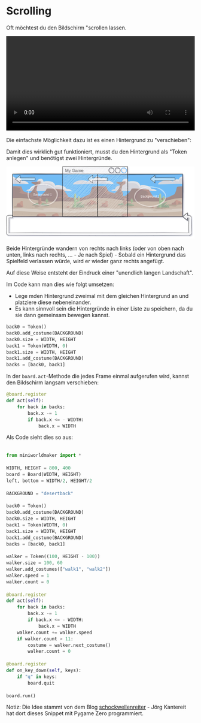 # Scrolling

Oft möchtest du den Bildschirm "scrollen lassen.

 <video controls loop width=100%>
  <source src="../_static/scrolling.mp4" type="video/mp4">
  Your browser does not support the video tag.
</video> 

Die einfachste Möglichkeit dazu ist es einen Hintergrund zu "verschieben":

Damit dies wirklich gut funktioniert, musst du den Hintergrund als "Token anlegen" und benötigst zwei Hintergründe.

![scrolling background](../_images/scrolling.png)

Beide Hintergründe wandern von rechts nach links (oder von oben nach unten, links nach rechts, ... - Je nach Spiel) - Sobald ein Hintergrund das Spielfeld verlassen würde, wird er wieder ganz rechts angefügt.

Auf diese Weise entsteht der Eindruck einer "unendlich langen Landschaft".

Im Code kann man dies wie folgt umsetzen:

* Lege mden Hintergrund zweimal mit dem gleichen Hintergrund an und platziere diese nebeneinander.
* Es kann sinnvoll sein die Hintergründe in einer Liste zu speichern, da du sie dann gemeinsam bewegen kannst.

``` python
back0 = Token()
back0.add_costume(BACKGROUND)
back0.size = WIDTH, HEIGHT
back1 = Token(WIDTH, 0)
back1.size = WIDTH, HEIGHT
back1.add_costume(BACKGROUND)
backs = [back0, back1]
```

In der `board.act`-Methode die jedes Frame einmal aufgerufen wird, kannst den Bildschirm langsam verschieben:

``` python
@board.register
def act(self):
    for back in backs:
        back.x -= 1
        if back.x <= - WIDTH:
            back.x = WIDTH
```


Als Code sieht dies so aus:

``` python

from miniworldmaker import *

WIDTH, HEIGHT = 800, 400
board = Board(WIDTH, HEIGHT)
left, bottom = WIDTH/2, HEIGHT/2

BACKGROUND = "desertback"

back0 = Token()
back0.add_costume(BACKGROUND)
back0.size = WIDTH, HEIGHT
back1 = Token(WIDTH, 0)
back1.size = WIDTH, HEIGHT
back1.add_costume(BACKGROUND)
backs = [back0, back1]

walker = Token((100, HEIGHT - 100))
walker.size = 100, 60
walker.add_costumes(["walk1", "walk2"])
walker.speed = 1
walker.count = 0

@board.register
def act(self):
    for back in backs:
        back.x -= 1
        if back.x <= - WIDTH:
            back.x = WIDTH
    walker.count += walker.speed
    if walker.count > 11:
        costume = walker.next_costume()
        walker.count = 0

@board.register
def on_key_down(self, keys):
    if "q" in keys:
        board.quit
        
board.run()
```

Notiz: Die Idee stammt von dem Blog [schockwellenreiter](http://blog.schockwellenreiter.de/2022/05/2022051502.html) - Jörg Kantereit hat dort dieses Snippet mit Pygame Zero programmiert.